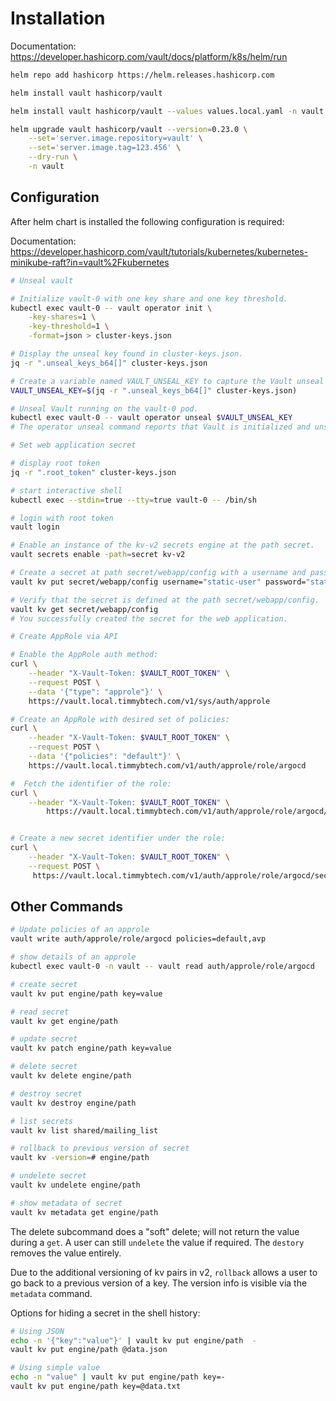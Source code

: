 # Installation

Documentation: https://developer.hashicorp.com/vault/docs/platform/k8s/helm/run

```bash
helm repo add hashicorp https://helm.releases.hashicorp.com

helm install vault hashicorp/vault

helm install vault hashicorp/vault --values values.local.yaml -n vault

helm upgrade vault hashicorp/vault --version=0.23.0 \
    --set='server.image.repository=vault' \
    --set='server.image.tag=123.456' \
    --dry-run \
    -n vault
```

## Configuration

After helm chart is installed the following configuration is required:

Documentation: https://developer.hashicorp.com/vault/tutorials/kubernetes/kubernetes-minikube-raft?in=vault%2Fkubernetes

```bash
# Unseal vault

# Initialize vault-0 with one key share and one key threshold.
kubectl exec vault-0 -- vault operator init \
    -key-shares=1 \
    -key-threshold=1 \
    -format=json > cluster-keys.json

# Display the unseal key found in cluster-keys.json.
jq -r ".unseal_keys_b64[]" cluster-keys.json

# Create a variable named VAULT_UNSEAL_KEY to capture the Vault unseal key.
VAULT_UNSEAL_KEY=$(jq -r ".unseal_keys_b64[]" cluster-keys.json)

# Unseal Vault running on the vault-0 pod.
kubectl exec vault-0 -- vault operator unseal $VAULT_UNSEAL_KEY
# The operator unseal command reports that Vault is initialized and unsealed.
```

```bash
# Set web application secret

# display root token
jq -r ".root_token" cluster-keys.json

# start interactive shell
kubectl exec --stdin=true --tty=true vault-0 -- /bin/sh

# login with root token
vault login

# Enable an instance of the kv-v2 secrets engine at the path secret.
vault secrets enable -path=secret kv-v2

# Create a secret at path secret/webapp/config with a username and password.
vault kv put secret/webapp/config username="static-user" password="static-password"

# Verify that the secret is defined at the path secret/webapp/config.
vault kv get secret/webapp/config
# You successfully created the secret for the web application.
```

```bash
# Create AppRole via API

# Enable the AppRole auth method:
curl \
    --header "X-Vault-Token: $VAULT_ROOT_TOKEN" \
    --request POST \
    --data '{"type": "approle"}' \
    https://vault.local.timmybtech.com/v1/sys/auth/approle

# Create an AppRole with desired set of policies:
curl \
    --header "X-Vault-Token: $VAULT_ROOT_TOKEN" \
    --request POST \
    --data '{"policies": "default"}' \
    https://vault.local.timmybtech.com/v1/auth/approle/role/argocd

#  Fetch the identifier of the role:
curl \
    --header "X-Vault-Token: $VAULT_ROOT_TOKEN" \
        https://vault.local.timmybtech.com/v1/auth/approle/role/argocd/role-id


# Create a new secret identifier under the role:
curl \
    --header "X-Vault-Token: $VAULT_ROOT_TOKEN" \
    --request POST \
     https://vault.local.timmybtech.com/v1/auth/approle/role/argocd/secret-id

```

## Other Commands

```bash
# Update policies of an approle
vault write auth/approle/role/argocd policies=default,avp

# show details of an approle
kubectl exec vault-0 -n vault -- vault read auth/approle/role/argocd

# create secret
vault kv put engine/path key=value

# read secret
vault kv get engine/path

# update secret
vault kv patch engine/path key=value

# delete secret
vault kv delete engine/path

# destroy secret
vault kv destroy engine/path

# list secrets
vault kv list shared/mailing_list

# rollback to previous version of secret
vault kv -version=# engine/path

# undelete secret
vault kv undelete engine/path

# show metadata of secret
vault kv metadata get engine/path
```

The delete subcommand does a "soft" delete; will not return the value during a `get`. A user can still `undelete` the value if required. The `destory` removes the value entirely.

Due to the additional versioning of kv pairs in v2, `rollback` allows a user to go back to a previous version of a key. The version info is visible via the `metadata` command.

Options for hiding a secret in the shell history:

```bash
# Using JSON
echo -n '{"key":"value"}' | vault kv put engine/path  -
vault kv put engine/path @data.json

# Using simple value
echo -n "value" | vault kv put engine/path key=-
vault kv put engine/path key=@data.txt
```
